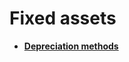 # Fixed assets

- **[Depreciation methods](https://docs.erp.net/tech/modules/financials/fixed-assets/depreciation-methods/index.html)**
